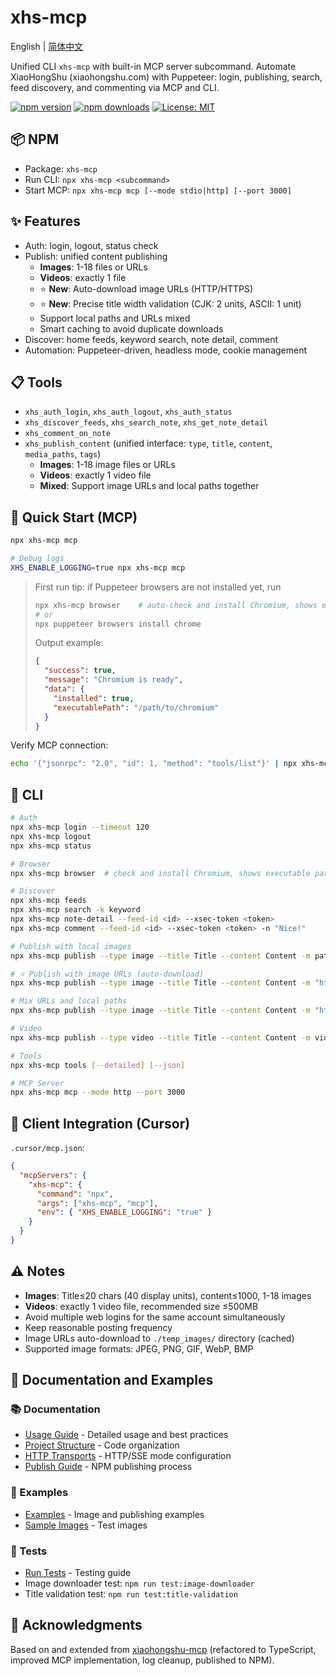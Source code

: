 # xhs-mcp

English | [简体中文](./README.md)

Unified CLI `xhs-mcp` with built-in MCP server subcommand. Automate XiaoHongShu (xiaohongshu.com) with Puppeteer: login, publishing, search, feed discovery, and commenting via MCP and CLI.

[![npm version](https://img.shields.io/npm/v/xhs-mcp.svg)](https://www.npmjs.com/package/xhs-mcp)
[![npm downloads](https://img.shields.io/npm/dm/xhs-mcp.svg)](https://www.npmjs.com/package/xhs-mcp)
[![License: MIT](https://img.shields.io/badge/License-MIT-yellow.svg)](https://opensource.org/licenses/MIT)

## 📦 NPM

- Package: `xhs-mcp`
- Run CLI: `npx xhs-mcp <subcommand>`
- Start MCP: `npx xhs-mcp mcp [--mode stdio|http] [--port 3000]`

## ✨ Features

- Auth: login, logout, status check
- Publish: unified content publishing
  - **Images**: 1-18 files or URLs
  - **Videos**: exactly 1 file
  - ⭐ **New**: Auto-download image URLs (HTTP/HTTPS)
  - ⭐ **New**: Precise title width validation (CJK: 2 units, ASCII: 1 unit)
  - Support local paths and URLs mixed
  - Smart caching to avoid duplicate downloads
- Discover: home feeds, keyword search, note detail, comment
- Automation: Puppeteer-driven, headless mode, cookie management

## 📋 Tools

- `xhs_auth_login`, `xhs_auth_logout`, `xhs_auth_status`
- `xhs_discover_feeds`, `xhs_search_note`, `xhs_get_note_detail`
- `xhs_comment_on_note`
- `xhs_publish_content` (unified interface: `type`, `title`, `content`, `media_paths`, `tags`)
  - **Images**: 1-18 image files or URLs
  - **Videos**: exactly 1 video file
  - **Mixed**: Support image URLs and local paths together

## 🚀 Quick Start (MCP)

```bash
npx xhs-mcp mcp

# Debug logs
XHS_ENABLE_LOGGING=true npx xhs-mcp mcp
```

> First run tip: if Puppeteer browsers are not installed yet, run
>
> ```bash
> npx xhs-mcp browser    # auto-check and install Chromium, shows executable path
> # or
> npx puppeteer browsers install chrome
> ```
>
> Output example:
> ```json
> {
>   "success": true,
>   "message": "Chromium is ready",
>   "data": {
>     "installed": true,
>     "executablePath": "/path/to/chromium"
>   }
> }
> ```

Verify MCP connection:

```bash
echo '{"jsonrpc": "2.0", "id": 1, "method": "tools/list"}' | npx xhs-mcp mcp
```

## 🧰 CLI

```bash
# Auth
npx xhs-mcp login --timeout 120
npx xhs-mcp logout
npx xhs-mcp status

# Browser
npx xhs-mcp browser  # check and install Chromium, shows executable path

# Discover
npx xhs-mcp feeds
npx xhs-mcp search -k keyword
npx xhs-mcp note-detail --feed-id <id> --xsec-token <token>
npx xhs-mcp comment --feed-id <id> --xsec-token <token> -n "Nice!"

# Publish with local images
npx xhs-mcp publish --type image --title Title --content Content -m path1.jpg,path2.png --tags a,b

# ⭐ Publish with image URLs (auto-download)
npx xhs-mcp publish --type image --title Title --content Content -m "https://example.com/img1.jpg,https://example.com/img2.png" --tags a,b

# Mix URLs and local paths
npx xhs-mcp publish --type image --title Title --content Content -m "https://example.com/img1.jpg,./local/img2.jpg" --tags a,b

# Video
npx xhs-mcp publish --type video --title Title --content Content -m video.mp4 --tags a,b

# Tools
npx xhs-mcp tools [--detailed] [--json]

# MCP Server
npx xhs-mcp mcp --mode http --port 3000
```

## 🔧 Client Integration (Cursor)

`.cursor/mcp.json`:

```json
{
  "mcpServers": {
    "xhs-mcp": {
      "command": "npx",
      "args": ["xhs-mcp", "mcp"],
      "env": { "XHS_ENABLE_LOGGING": "true" }
    }
  }
}
```

## ⚠️ Notes

- **Images**: Title≤20 chars (40 display units), content≤1000, 1-18 images
- **Videos**: exactly 1 video file, recommended size ≤500MB
- Avoid multiple web logins for the same account simultaneously
- Keep reasonable posting frequency
- Image URLs auto-download to `./temp_images/` directory (cached)
- Supported image formats: JPEG, PNG, GIF, WebP, BMP

## 📖 Documentation and Examples

### 📚 Documentation
- [Usage Guide](./docs/USAGE_GUIDE.md) - Detailed usage and best practices
- [Project Structure](./docs/PROJECT_STRUCTURE.md) - Code organization
- [HTTP Transports](./docs/HTTP_TRANSPORTS.md) - HTTP/SSE mode configuration
- [Publish Guide](./docs/PUBLISH_GUIDE.md) - NPM publishing process

### 🎨 Examples
- [Examples](./examples/README.md) - Image and publishing examples
- [Sample Images](./examples/images/) - Test images

### 🧪 Tests
- [Run Tests](./tests/README.md) - Testing guide
- Image downloader test: `npm run test:image-downloader`
- Title validation test: `npm run test:title-validation`

## 🙏 Acknowledgments

Based on and extended from [xiaohongshu-mcp](https://github.com/xpzouying/xiaohongshu-mcp) (refactored to TypeScript, improved MCP implementation, log cleanup, published to NPM).
